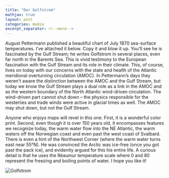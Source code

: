 ```yaml
---
title: "Der Golfstrom"
mathjax: true
layout: post
categories: media
excerpt_separator: <!--more-->
---
```


August Pettermann published a beautiful chart of July 1870 sea-surface temperatures. I’ve attached it below. Copy it and blow it up. You’ll see he is fascinated by the Gulf Stream; he writes Golfstrom in several places, even far north in the Barents Sea. This is vivid testimony to the European fascination with the Gulf Stream and its role in their climate. This, of course, lives on today with our concerns with the state and health of the Atlantic meridional overturning circulation (AMOC). In Pettermann’s days they weren't aware the distinction between the AMOC and the Gulf Stream, but today we know the Gulf Stream plays a dual role as a link in the AMOC and as the western boundary of the North Atlantic wind-driven circulation. The wind-driven part cannot shut down – the physics responsible for the westerlies and trade winds were active in glacial times as well. The AMOC may shut down, but not the Gulf Stream. 
<!--more-->

Anyone who enjoys maps will revel in this one. First, it is a wonderful color print. Second, even though it is over 150 years old, it encompasses features we recognize today, the warm water flow into the NE Atlantic, the warm waters off the Norwegian coast and even past the west coast of Svalbard. There is even a hint of the Northwest Corner (where the warm water turns east near 55°N). He was convinced the Arctic was ice-free (once you got past the pack ice), and evidently argued for this his entire life. A curious detail is that he uses the Réaumur temperature scale where 0 and 80 represent the freezing and boiling points of water. I hope you like it! 

![Golfstrom](/assets/Petermann_July1870.jpg)
